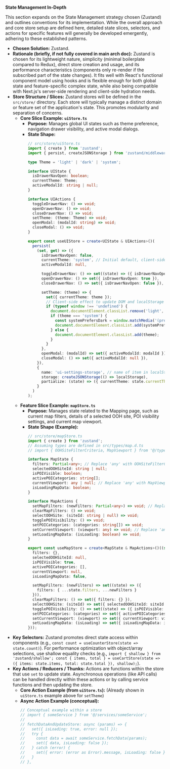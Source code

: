**State Management In-Depth**

This section expands on the State Management strategy chosen (Zustand) and outlines conventions for its implementation. While the overall approach and core store setup are defined here, detailed state slices, selectors, and actions for specific features will generally be developed emergently, adhering to these established patterns.

  - **Chosen Solution:** Zustand.
  - **Rationale (briefly, if not fully covered in main arch doc):** Zustand is chosen for its lightweight nature, simplicity (minimal boilerplate compared to Redux), direct store creation and usage, and its performance characteristics (components only re-render if the subscribed part of the state changes). It fits well with React's functional component model using hooks and is flexible enough for both global state and feature-specific complex state, while also being compatible with Next.js's server-side rendering and client-side hydration needs.
  - **Store Structure / Slices:**
    Zustand stores will be defined in the `src/store/` directory. Each store will typically manage a distinct domain or feature set of the application's state. This promotes modularity and separation of concerns.
      - **Core Slice Example: `uiStore.ts`**
          - **Purpose:** Manages global UI states such as theme preference, navigation drawer visibility, and active modal dialogs.
          - **State Shape:**
            ```typescript
            // src/store/uiStore.ts
            import { create } from 'zustand';
            import { persist, createJSONStorage } from 'zustand/middleware';

            type Theme = 'light' | 'dark' | 'system';

            interface UIState {
              isDrawerNavOpen: boolean;
              currentTheme: Theme;
              activeModalId: string | null;
            }

            interface UIActions {
              toggleDrawerNav: () => void;
              openDrawerNav: () => void;
              closeDrawerNav: () => void;
              setTheme: (theme: Theme) => void;
              openModal: (modalId: string) => void;
              closeModal: () => void;
            }

            export const useUIStore = create<UIState & UIActions>()(
              persist(
                (set, get) => ({
                  isDrawerNavOpen: false,
                  currentTheme: 'system', // Initial default, client-side effect updates based on localStorage/system
                  activeModalId: null,

                  toggleDrawerNav: () => set((state) => ({ isDrawerNavOpen: !state.isDrawerNavOpen })),
                  openDrawerNav: () => set({ isDrawerNavOpen: true }),
                  closeDrawerNav: () => set({ isDrawerNavOpen: false }),

                  setTheme: (theme) => {
                    set({ currentTheme: theme });
                    // Client-side effect to update DOM and localStorage
                    if (typeof window !== 'undefined') {
                      document.documentElement.classList.remove('light', 'dark');
                      if (theme === 'system') {
                        const systemPrefersDark = window.matchMedia('(prefers-color-scheme: dark)').matches;
                        document.documentElement.classList.add(systemPrefersDark ? 'dark' : 'light');
                      } else {
                        document.documentElement.classList.add(theme);
                      }
                    }
                  },
                  openModal: (modalId) => set({ activeModalId: modalId }),
                  closeModal: () => set({ activeModalId: null }),
                }),
                {
                  name: 'ui-settings-storage', // name of item in localStorage
                  storage: createJSONStorage(() => localStorage),
                  partialize: (state) => ({ currentTheme: state.currentTheme }), // Only persist theme
                }
              )
            );
            ```
      - **Feature Slice Example: `mapStore.ts`**
          - **Purpose:** Manages state related to the Mapping page, such as current map filters, details of a selected OOH site, POI visibility settings, and current map viewport.
          - **State Shape (Example):**
            ```typescript
            // src/store/mapStore.ts
            import { create } from 'zustand';
            // Assuming types are defined in src/types/map.d.ts
            // import { OOHSiteFilterCriteria, MapViewport } from '@/types/map';

            interface MapState {
              filters: Partial<any>; // Replace 'any' with OOHSiteFilterCriteria type
              selectedOOHSiteId: string | null;
              isPOIVisible: boolean;
              activePOICategories: string[];
              currentViewport: any | null; // Replace 'any' with MapViewport type
              isLoadingMapData: boolean;
            }

            interface MapActions {
              setMapFilters: (newFilters: Partial<any>) => void; // Replace 'any'
              clearMapFilters: () => void;
              selectOOHSite: (siteId: string | null) => void;
              togglePOIVisibility: () => void;
              setPOICategories: (categories: string[]) => void;
              setCurrentViewport: (viewport: any) => void; // Replace 'any'
              setLoadingMapData: (isLoading: boolean) => void;
            }

            export const useMapStore = create<MapState & MapActions>()((set) => ({
              filters: {},
              selectedOOHSiteId: null,
              isPOIVisible: true,
              activePOICategories: [],
              currentViewport: null,
              isLoadingMapData: false,

              setMapFilters: (newFilters) => set((state) => ({
                filters: { ...state.filters, ...newFilters }
              })),
              clearMapFilters: () => set({ filters: {} }),
              selectOOHSite: (siteId) => set({ selectedOOHSiteId: siteId }),
              togglePOIVisibility: () => set((state) => ({ isPOIVisible: !state.isPOIVisible })),
              setPOICategories: (categories) => set({ activePOICategories: categories }),
              setCurrentViewport: (viewport) => set({ currentViewport: viewport }),
              setLoadingMapData: (isLoading) => set({ isLoadingMapData: isLoading }),
            }));
            ```
  - **Key Selectors:**
    Zustand promotes direct state access within components (e.g., `const count = useCounterStore(state => state.count)`). For performance optimization with object/array selections, use shallow equality checks (e.g., `import { shallow } from 'zustand/shallow'; const { items, total } = useCartStore(state => ({ items: state.items, total: state.total }), shallow);`).
  - **Key Actions / Reducers / Thunks:**
    Actions are functions within the store that use `set` to update state. Asynchronous operations (like API calls) can be handled directly within these actions or by calling service functions and then updating the store.
      - **Core Action Example (from `uiStore.ts`):** (Already shown in `uiStore.ts` example above for `setTheme`)
      - **Async Action Example (conceptual):**
        ```typescript
        // Conceptual example within a store
        // import { someService } from '@/services/someService';
        //
        // fetchDataAndUpdateStore: async (params) => {
        //   set({ isLoading: true, error: null });
        //   try {
        //     const data = await someService.fetchData(params);
        //     set({ data, isLoading: false });
        //   } catch (error) {
        //     set({ error: (error as Error).message, isLoading: false });
        //   }
        // },
        